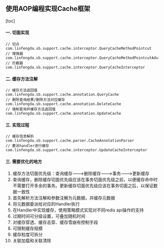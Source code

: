 ## 使用AOP编程实现Cache框架
[toc]

#### 一. 切面实现
```
// 切点
com.linfengda.sb.support.cache.interceptor.QueryCacheMethodPointcut
// 增强器
com.linfengda.sb.support.cache.interceptor.QueryCacheMethodPointcutAdvisor
// 拦截器
com.linfengda.sb.support.cache.interceptor.QueryCacheInterceptor
```

#### 二. 缓存方法注解
```
// 缓存方法返回值
com.linfengda.sb.support.cache.annotation.QueryCache
// 删除查询结果/删除方法对应缓存
com.linfengda.sb.support.cache.annotation.DeleteCache
// 强制查询并缓存方法返回值
com.linfengda.sb.support.cache.annotation.UpdateCache
```

#### 三. 实现过程
```
// 缓存信息解析
com.linfengda.sb.support.cache.parser.CacheAnnotationParser
// 委派handler进行缓存
com.linfengda.sb.support.cache.interceptor.UpdateCacheInterceptor
```

#### 三. 需要优化的地方
1. 缓存方法切面优先级：查询缓存--->删除缓存--->事务--->更新缓存
2. 查询缓存，删除缓存切面优先级应该在事务切面优先级之前，以便缓存命中时不需要打开多余的事务。更新缓存切面优先级应该在事务切面之后，以保证数据一致性
3. 首先解析方法注解和参数注解为元数据，并缓存元数据
4. 将元数据委派给对应的Handler执行
5. 在Handler中实现缓存，使用策略模式实现对不同redis api操作的支持
6. 过期时间可分级设置，可叠加随机时间
7. 对缓存穿透、缓存击穿、缓存雪崩有控制手段
8. 可限制缓存规模
9. 缓存粒度可拆分
10. 关联加载和关联清除

